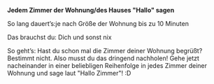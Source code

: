 **Jedem Zimmer der Wohnung/des Hauses "Hallo" sagen**

So lang dauert’s:je nach Größe der Wohnung bis zu 10 Minuten


Das brauchst du: Dich und sonst nix


So geht’s: Hast du schon mal die Zimmer deiner Wohnung begrüßt? Bestimmt nicht. Also musst du das dringend nachholen!
Gehe jetzt nacheinander in einer beliebligen Reihenfolge in jedes Zimmer deiner Wohnung und sage laut "Hallo Zimmer"! :D
